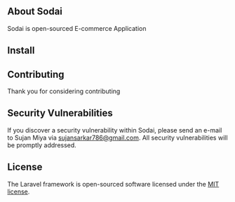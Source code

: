 
## About Sodai

Sodai is open-sourced E-commerce Application
## Install

## Contributing

Thank you for considering contributing
## Security Vulnerabilities

If you discover a security vulnerability within Sodai, please send an e-mail to Sujan Miya via [sujansarkar786@gmail.com](mailto:sujansarkar786@gmail.com). All security vulnerabilities will be promptly addressed.

## License

The Laravel framework is open-sourced software licensed under the [MIT license](https://opensource.org/licenses/MIT).

